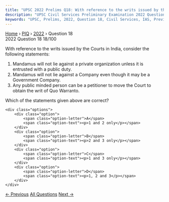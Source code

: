 ```yaml
---
title: "UPSC 2022 Prelims Q18: With reference to the writs issued by the Courts in India, c..."
description: "UPSC Civil Services Preliminary Examination 2022 Question 18 with options and answer"
keywords: "UPSC, Prelims, 2022, Question 18, Civil Services, IAS, Previous Year Questions"
---
```


<nav class="breadcrumb">
    <a href="../../">Home</a>
    <span>›</span>
    <a href="../">PIQ</a>
    <span>›</span>
    <a href="./">2022</a>
    <span>›</span>
    <span>Question 18</span>
</nav>

<div class="question-header">
    <div class="question-meta">
        <span class="year-badge">2022</span>
        <span class="question-number">Question 18</span>
        <span class="progress">18/100</span>
    </div>
    <div class="progress-bar">
        <div class="progress-fill" style="width: 18.0%"></div>
    </div>
</div>

<div class="question-content">
    <div class="question-text">
        <p>With reference to the writs issued by the Courts in India, consider the<br />
following statements:</p>
<ol>
<li>Mandamus will not lie against a private organization unless it is entrusted with a public duty.</li>
<li>Mandamus will not lie against a Company even though it may be a Government Company.</li>
<li>Any public minded person can be a petitioner to move the Court to obtain the writ of Quo Warranto.</li>
</ol>
<p>Which of the statements given above are correct?</p>
    </div>
    
    <div class="options">
        <div class="option">
            <span class="option-letter">A</span>
            <span class="option-text"><p>1 and 2 only</p></span>
        </div>
        <div class="option">
            <span class="option-letter">B</span>
            <span class="option-text"><p>2 and 3 only</p></span>
        </div>
        <div class="option">
            <span class="option-letter">C</span>
            <span class="option-text"><p>1 and 3 only</p></span>
        </div>
        <div class="option">
            <span class="option-letter">D</span>
            <span class="option-text"><p>1, 2 and 3</p></span>
        </div>
    </div>
</div>

<div class="question-nav">
    <a href="../q017-consider-the-following-statements-1-attorney-gener/" class="nav-btn prev">← Previous</a>
    <a href="../" class="nav-btn center">All Questions</a>
    <a href="../q019-with-reference-to-ayushman-bharat-digital-mission/" class="nav-btn next">Next →</a>
</div>
